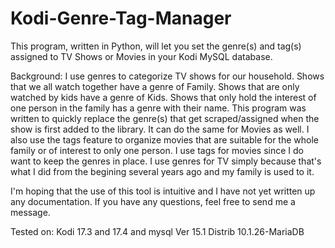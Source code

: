 # Kodi-Genre-Tag-Manager

This program, written in Python, will let you set the genre(s) and tag(s) assigned to TV Shows or Movies in your Kodi MySQL database. 

Background: I use genres to categorize TV shows for our household. Shows that we all watch together have a genre of Family. Shows that are only watched by kids have a genre of Kids. Shows that only hold the interest of one person in the family has a genre with their name. This program was written to quickly replace the genre(s) that get scraped/assigned when the show is first added to the library. It can do the same for Movies as well. I also use the tags feature to organize movies that are suitable for the whole family or of interest to only one person. I use tags for movies since I do want to keep the genres in place. I use genres for TV simply because that's what I did from the begining several years ago and my family is used to it.

I'm hoping that the use of this tool is intuitive and I have not yet written up any documentation. If you have any questions, feel free to send me a message.

Tested on:  Kodi 17.3 and 17.4   and   mysql  Ver 15.1 Distrib 10.1.26-MariaDB


